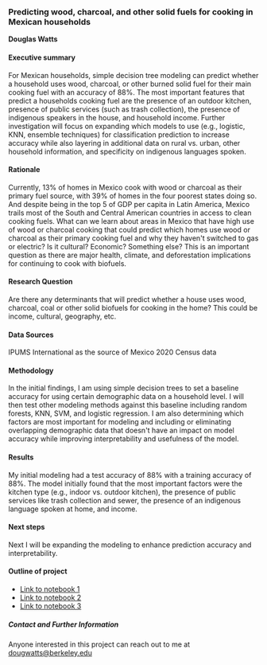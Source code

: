 ### Predicting wood, charcoal, and other solid fuels for cooking in Mexican households

**Douglas Watts**

#### Executive summary
For Mexican households, simple decision tree modeling can predict whether a household uses wood, charcoal, or other burned solid fuel for their main cooking fuel with an accuracy of 88%. The most important features that predict a households cooking fuel are the presence of an outdoor kitchen, presence of public services (such as trash collection), the presence of indigenous speakers in the house, and household income. Further investigation will focus on expanding which models to use (e.g., logistic, KNN, ensemble techniques) for classification prediction to increase accuracy while also layering in additional data on rural vs. urban, other household information, and specificity on indigenous languages spoken.

#### Rationale
Currently, 13% of homes in Mexico cook with wood or charcoal as their primary fuel source, with 39% of homes in the four poorest states doing so. And despite being in the top 5 of GDP per capita in Latin America, Mexico trails most of the South and Central American countries in access to clean cooking fuels. What can we learn about areas in Mexico that have high use of wood or charcoal cooking that could predict which homes use wood or charcoal as their primary cooking fuel and why they haven't switched to gas or electric? Is it cultural? Economic? Something else? This is an important question as there are major health, climate, and deforestation implications for continuing to cook with biofuels.

#### Research Question
Are there any determinants that will predict whether a house uses wood, charcoal, coal or other solid biofuels for cooking in the home? This could be income, cultural, geography, etc.

#### Data Sources
IPUMS International as the source of Mexico 2020 Census data

#### Methodology
In the initial findings, I am using simple decision trees to set a baseline accuracy for using certain demographic data on a household level. I will then test other modeling methods against this baseline including random forests, KNN, SVM, and logistic regression. I am also determining which factors are most important for modeling and including or eliminating overlapping demographic data that doesn't have an impact on model accuracy while improving interpretability and usefulness of the model.

#### Results
My initial modeling had a test accuracy of 88% with a training accuracy of 88%. The model initially found that the most important factors were the kitchen type (e.g., indoor vs. outdoor kitchen), the presence of public services like trash collection and sewer, the presence of an indigenous language spoken at home, and income.

#### Next steps
Next I will be expanding the modeling to enhance prediction accuracy and interpretability. 

#### Outline of project

- [Link to notebook 1]()
- [Link to notebook 2]()
- [Link to notebook 3]()


##### Contact and Further Information
Anyone interested in this project can reach out to me at dougwatts@berkeley.edu